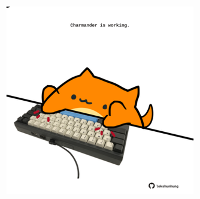 <!-- built at 07/01/2022, 02:20:09 UTC -->
<p align="center">
  <img width="500" height="500" src="./ReadmeImage.svg">
</p>
